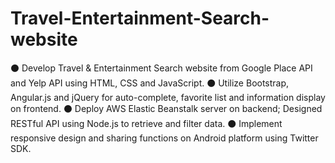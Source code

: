 # Travel-Entertainment-Search-website
⚫ Develop Travel & Entertainment Search website from Google Place API and Yelp API using HTML,
CSS and JavaScript.
⚫ Utilize Bootstrap, Angular.js and jQuery for auto-complete, favorite list and information display on
frontend.
⚫ Deploy AWS Elastic Beanstalk server on backend; Designed RESTful API using Node.js to retrieve
and filter data.
⚫ Implement responsive design and sharing functions on Android platform using Twitter SDK.
